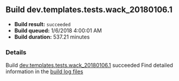 ## Build dev.templates.tests.wack_20180106.1
- **Build result:** `succeeded`
- **Build queued:** 1/6/2018 4:00:01 AM
- **Build duration:** 537.21 minutes
### Details
Build [dev.templates.tests.wack_20180106.1](https://winappstudio.visualstudio.com/web/build.aspx?pcguid=a4ef43be-68ce-4195-a619-079b4d9834c2&builduri=vstfs%3a%2f%2f%2fBuild%2fBuild%2f24609) succeeded
Find detailed information in the [build log files](https://uwpctdiags.blob.core.windows.net/buildlogs/dev.templates.tests.wack_20180106.1_logs.zip)
